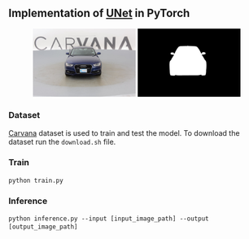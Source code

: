 ## Implementation of [UNet](https://arxiv.org/abs/1505.04597) in PyTorch

<div align="center">
<img src="assets/image.jpg" height="50%" width="40%">
<img src="assets/mask.gif" height="50%" width="40%">
</div>

### Dataset

[Carvana](https://www.kaggle.com/competitions/carvana-image-masking-challenge/data) dataset is used to train and test
the model.
To download the dataset run the `download.sh` file.

### Train
```commandline
python train.py
```
### Inference
```commandline
python inference.py --input [input_image_path] --output [output_image_path]
```